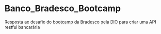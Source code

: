# Banco_Bradesco_Bootcamp
Resposta ao desafio do bootcamp da Bradesco pela DIO para criar uma API restful bancarária
